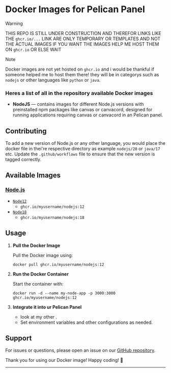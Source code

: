 # Docker Images for Pelican Panel

> [!WARNING]
> THIS REPO IS STILL UNDER CONSTRUCTION AND THEREFOR LINKS LIKE THE `ghcr.io/...` LINK ARE ONLY TEMPORARY OR TEMPLATES AND NOT THE ACTUAL IMAGES IF YOU WANT THE IMAGES HELP ME HOST THEM ON `ghcr.io` OR ELSE WAIT

> [!NOTE]
Docker images are not yet hosted on `ghcr.io` and i would be thankful if someone helped me to host them there! they will be in categorys such as `nodejs` or other languages like `python` or `java`.

### Heres a list of all in the repository available Docker images

* **NodeJS** — contains images for different Node.js versions with preinstalled npm packages like canvas or canvacord, designed for running applications requiring canvas or canvacord in an Pelican panel.

## Contributing

To add a new version of Node.js or any other language, you would place the docker file in thei're respective directory as example `nodejs/20` or `java/17` etc. Update the `.github/workflows` file to ensure that the new version is tagged correctly.

## Available Images

### [Node.js](/NodeJS)

* [`Node12`](/NodeJS/12.22.12/)
  * `ghcr.io/myusername/nodejs:12`
* [`Node18`](/NodeJS/18.20.4/)
  * `ghcr.io/myusername/nodejs:18`

## Usage

1. **Pull the Docker Image**

    Pull the Docker image using:

    `docker pull ghcr.io/myusername/nodejs:12`

2. **Run the Docker Container**

    Start the container with:

    `docker run -d --name my-node-app -p 3000:3000 ghcr.io/myusername/nodejs:12`

3. **Integrate it into ur Pelican Panel**

    * look at my other .
    * Set environment variables and other configurations as needed.

## Support

For issues or questions, please open an issue on our [GitHub repository](https://github.com/SamTheDevDE/MorePelicanPanel-Yolks/issues).

Thank you for using our Docker image! Happy coding! 🚀

---
